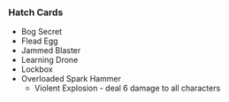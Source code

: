 
### Hatch Cards

* Bog Secret
* Flead Egg
* Jammed Blaster
* Learning Drone
* Lockbox
* Overloaded Spark Hammer
    * Violent Explosion - deal 6 damage to all characters
